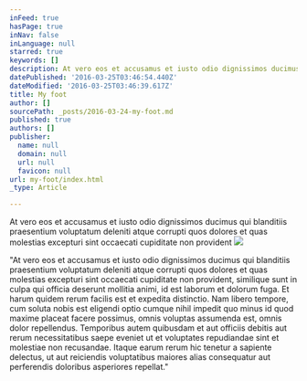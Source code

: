 ```yaml
---
inFeed: true
hasPage: true
inNav: false
inLanguage: null
starred: true
keywords: []
description: At vero eos et accusamus et iusto odio dignissimos ducimus qui blanditiis praesentium voluptatum deleniti atque corrupti quos dolores et quas molestias excepturi sint occaecati cupiditate non provident
datePublished: '2016-03-25T03:46:54.440Z'
dateModified: '2016-03-25T03:46:39.617Z'
title: My foot
author: []
sourcePath: _posts/2016-03-24-my-foot.md
published: true
authors: []
publisher:
  name: null
  domain: null
  url: null
  favicon: null
url: my-foot/index.html
_type: Article

---
```

At vero eos et accusamus et iusto odio dignissimos ducimus qui blanditiis praesentium voluptatum deleniti atque corrupti quos dolores et quas molestias excepturi sint occaecati cupiditate non provident
![](https://the-grid-user-content.s3-us-west-2.amazonaws.com/c990fa00-ebb1-41e1-a10c-940e3ee34b1d.jpg)

"At vero eos et accusamus et iusto odio dignissimos ducimus qui blanditiis praesentium voluptatum deleniti atque corrupti quos dolores et quas molestias excepturi sint occaecati cupiditate non provident, similique sunt in culpa qui officia deserunt mollitia animi, id est laborum et dolorum fuga. Et harum quidem rerum facilis est et expedita distinctio. Nam libero tempore, cum soluta nobis est eligendi optio cumque nihil impedit quo minus id quod maxime placeat facere possimus, omnis voluptas assumenda est, omnis dolor repellendus. Temporibus autem quibusdam et aut officiis debitis aut rerum necessitatibus saepe eveniet ut et voluptates repudiandae sint et molestiae non recusandae. Itaque earum rerum hic tenetur a sapiente delectus, ut aut reiciendis voluptatibus maiores alias consequatur aut perferendis doloribus asperiores repellat."